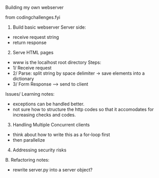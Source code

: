 Building my own webserver 

from codingchallenges.fyi

1. Build basic webserver
Server side:
- receive request string
- return response

2. Serve HTML pages
- www is the localhost root directory
Steps:
- 1/ Receive request
- 2/ Parse: split string by space delimiter -> save elements into a dictionary
- 3/ Form Response --> send to client

Issues/ Learning notes:
- exceptions can be handled better.
- not sure how to structure the http codes so that it accomodates for increasing checks and codes.

3. Handling Multiple Concurrent clients
- think about how to write this as a for-loop first
- then parallelize


4. Addressing security risks


B. Refactoring notes:
- rewrite server.py into a server object?